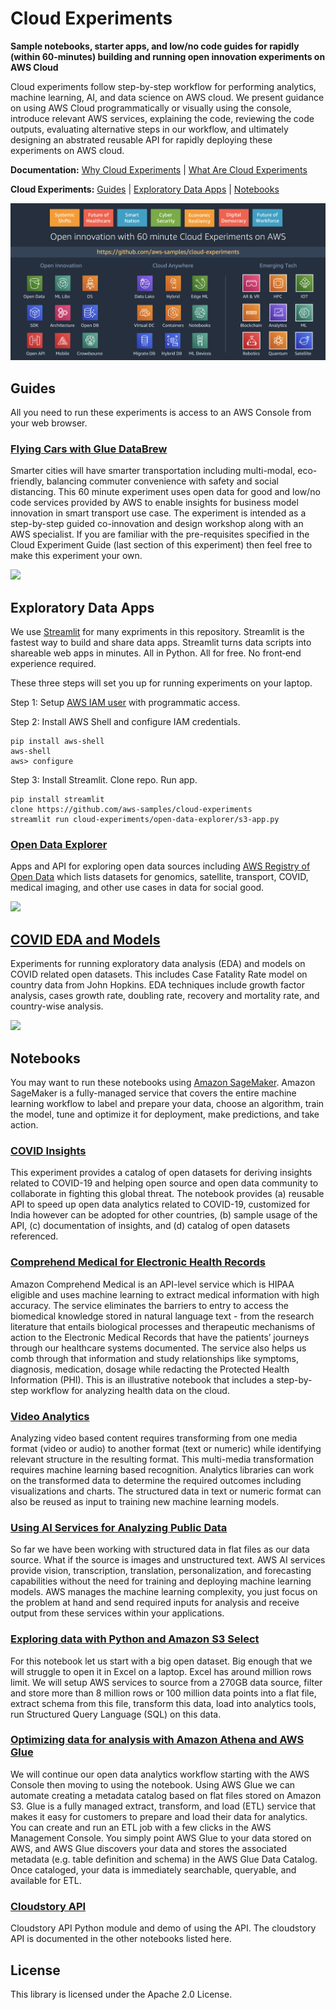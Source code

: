 # Cloud Experiments

**Sample notebooks, starter apps, and low/no code guides for rapidly (within 60-minutes) building and running open innovation experiments on AWS Cloud**

Cloud experiments follow step-by-step workflow for performing analytics, machine learning, AI, and data science on AWS cloud. We present guidance on using AWS Cloud programmatically or visually using the console, introduce relevant AWS services, explaining the code, reviewing the code outputs, evaluating alternative steps in our workflow, and ultimately designing an abstrated reusable API for rapidly deploying these experiments on AWS cloud.

**Documentation:** [Why Cloud Experiments](https://github.com/aws-samples/cloud-experiments/tree/master/docs/why-cloud-experiments.md) | [What Are Cloud Experiments](https://github.com/aws-samples/cloud-experiments/tree/master/docs/what-are-cloud-experiments.md)

**Cloud Experiments:** [Guides](https://github.com/aws-samples/cloud-experiments#guides) | [Exploratory Data Apps](https://github.com/aws-samples/cloud-experiments#exploratory-data-apps) | [Notebooks](https://github.com/aws-samples/cloud-experiments#notebooks)

[![](cloud-experiments.png)](https://github.com/aws-samples/cloud-experiments)

## Guides

All you need to run these experiments is access to an AWS Console from your web browser.

### [Flying Cars with Glue DataBrew](https://github.com/aws-samples/cloud-experiments/tree/master/experiments/guides/flying-cars-with-glue-databrew)

Smarter cities will have smarter transportation including multi-modal, eco-friendly, balancing commuter convenience with safety and social distancing. This 60 minute experiment uses open data for good and low/no code services provided by AWS to enable insights for business model innovation in smart transport use case. The experiment is intended as a step-by-step guided co-innovation and design workshop along with an AWS specialist. If you are familiar with the pre-requisites specified in the Cloud Experiment Guide (last section of this experiment) then feel free to make this experiment your own.

[![](https://github.com/aws-samples/cloud-experiments/blob/master/flying-cars-with-glue-databrew/splash.png)](https://github.com/aws-samples/cloud-experiments/tree/master/experiments/guides/flying-cars-with-glue-databrew)

## Exploratory Data Apps

We use [Streamlit](https://streamlit.io/) for many expriments in this repository. Streamlit is the fastest way to build and share data apps. Streamlit turns data scripts into shareable web apps in minutes. All in Python. All for free. No front‑end experience required.

These three steps will set you up for running experiments on your laptop.

Step 1: Setup [AWS IAM user](https://docs.aws.amazon.com/IAM/latest/UserGuide/id_users_create.html#id_users_create_console) with programmatic access.

Step 2: Install AWS Shell and configure IAM credentials.

```
pip install aws-shell
aws-shell
aws> configure
```

Step 3: Install Streamlit. Clone repo. Run app.

```
pip install streamlit
clone https://github.com/aws-samples/cloud-experiments
streamlit run cloud-experiments/open-data-explorer/s3-app.py
```

### [Open Data Explorer](https://github.com/aws-samples/cloud-experiments/tree/master/experiments/data-apps/open-data-explorer)

Apps and API for exploring open data sources including [AWS Registry of Open Data](https://registry.opendata.aws/) which lists datasets for genomics, satellite, transport, COVID, medical imaging, and other use cases in data for social good.

[![](https://github.com/aws-samples/cloud-experiments/blob/master/open-data-explorer/s3-app-start.png)](https://github.com/aws-samples/cloud-experiments/tree/master/open-data-explorer)

## [COVID EDA and Models](https://github.com/aws-samples/cloud-experiments/tree/master/experiments/data-apps/covid-insights)

Experiments for running exploratory data analysis (EDA) and models on COVID related open datasets. This includes Case Fatality Rate model on country data from John Hopkins. EDA techniques include growth factor analysis, cases growth rate, doubling rate, recovery and mortality rate, and country-wise analysis.

[![](https://github.com/aws-samples/cloud-experiments/blob/master/covid-insights/cfr.png)](https://github.com/aws-samples/cloud-experiments/tree/master/experiments/data-apps/covid-insights)

## Notebooks

You may want to run these notebooks using [Amazon SageMaker](https://aws.amazon.com/sagemaker/). Amazon SageMaker is a fully-managed service that covers the entire machine learning workflow to label and prepare your data, choose an algorithm, train the model, tune and optimize it for deployment, make predictions, and take action.

### [COVID Insights](https://github.com/aws-samples/cloud-experiments/tree/master/experiments/notebooks/covid)

This experiment provides a catalog of open datasets for deriving insights related to COVID-19 and helping open source and open data community to collaborate in fighting this global threat. The notebook provides (a) reusable API to speed up open data analytics related to COVID-19, customized for India however can be adopted for other countries, (b) sample usage of the API, (c) documentation of insights, and (d) catalog of open datasets referenced.

### [Comprehend Medical for Electronic Health Records](https://github.com/aws-samples/cloud-experiments/tree/master/experiments/notebooks/comprehend-medical-ehr)

Amazon Comprehend Medical is an API-level service which is HIPAA eligible and uses machine learning to extract medical information with high accuracy. The service eliminates the barriers to entry to access the biomedical knowledge stored in natural language text - from the research literature that entails biological processes and therapeutic mechanisms of action to the Electronic Medical Records that have the patients’ journeys through our healthcare systems documented. The service also helps us comb through that information and study relationships like symptoms, diagnosis, medication, dosage while redacting the Protected Health Information (PHI). This is an illustrative notebook that includes a step-by-step workflow for analyzing health data on the cloud.

### [Video Analytics](https://github.com/aws-samples/cloud-experiments/tree/master/experiments/notebooks/video-analytics/)

Analyzing video based content requires transforming from one media format (video or audio) to another format (text or numeric) while identifying relevant structure in the resulting format. This multi-media transformation requires machine learning based recognition. Analytics libraries can work on the transformed data to determine the required outcomes including visualizations and charts. The structured data in text or numeric format can also be reused as input to training new machine learning models.

### [Using AI Services for Analyzing Public Data](https://github.com/aws-samples/cloud-experiments/tree/master/experiments/notebooks/ai-services/)

So far we have been working with structured data in flat files as our data source. What if the source is images and unstructured text. AWS AI services provide vision, transcription, translation, personalization, and forecasting capabilities without the need for training and deploying machine learning models. AWS manages the machine learning complexity, you just focus on the problem at hand and send required inputs for analysis and receive output from these services within your applications.

### [Exploring data with Python and Amazon S3 Select](https://github.com/aws-samples/cloud-experiments/tree/master/experiments/notebooks/exploring-data/)

For this notebook let us start with a big open dataset. Big enough that we will struggle to open it in Excel on a laptop. Excel has around million rows limit. We will setup AWS services to source from a 270GB data source, filter and store more than 8 million rows or 100 million data points into a flat file, extract schema from this file, transform this data, load into analytics tools, run Structured Query Language (SQL) on this data.

### [Optimizing data for analysis with Amazon Athena and AWS Glue](https://github.com/aws-samples/cloud-experiments/tree/master/experiments/notebooks/optimizing-data/)

We will continue our open data analytics workflow starting with the AWS Console then moving to using the notebook. Using AWS Glue we can automate creating a metadata catalog based on flat files stored on Amazon S3. Glue is a fully managed extract, transform, and load (ETL) service that makes it easy for customers to prepare and load their data for analytics. You can create and run an ETL job with a few clicks in the AWS Management Console. You simply point AWS Glue to your data stored on AWS, and AWS Glue discovers your data and stores the associated metadata (e.g. table definition and schema) in the AWS Glue Data Catalog. Once cataloged, your data is immediately searchable, queryable, and available for ETL.

### [Cloudstory API](https://github.com/aws-samples/cloud-experiments/tree/master/api/cloudstory-api/)

Cloudstory API Python module and demo of using the API. The cloudstory API is documented in the other notebooks listed here.

## License

This library is licensed under the Apache 2.0 License. 
